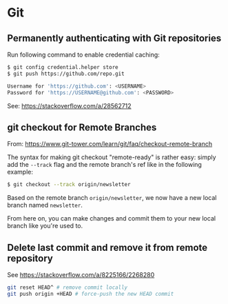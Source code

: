 # Git
## Permanently authenticating with Git repositories
Run following command to enable credential caching:
```bash
$ git config credential.helper store
$ git push https://github.com/repo.git

Username for 'https://github.com': <USERNAME>
Password for 'https://USERNAME@github.com': <PASSWORD>
```

See: https://stackoverflow.com/a/28562712

## git checkout for Remote Branches
From: https://www.git-tower.com/learn/git/faq/checkout-remote-branch

The syntax for making git checkout "remote-ready" is rather easy: simply add the `--track` flag and the remote branch's ref like in the following example:
```bash
$ git checkout --track origin/newsletter
```
Based on the remote branch `origin/newsletter`, we now have a new local branch named `newsletter`.

From here on, you can make changes and commit them to your new local branch like you're used to.

## Delete last commit and remove it from remote repository
See https://stackoverflow.com/a/8225166/2268280
```bash
git reset HEAD^ # remove commit locally
git push origin +HEAD # force-push the new HEAD commit
```
